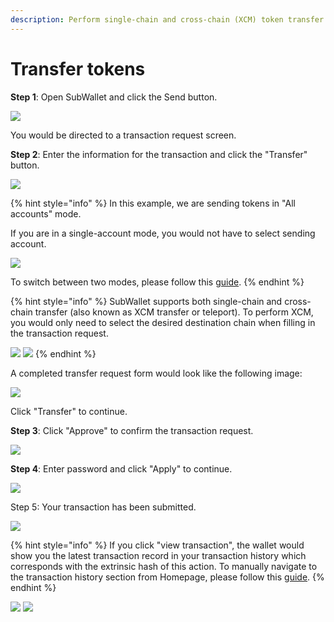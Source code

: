 ```yaml
---
description: Perform single-chain and cross-chain (XCM) token transfer with SubWallet
---
```


# Transfer tokens

**Step 1**: Open SubWallet and click the Send button.

![](<../../.gitbook/assets/image (18) (4).png>)

You would be directed to a transaction request screen.

**Step 2**: Enter the information for the transaction and click the "Transfer" button.&#x20;

![](<../../.gitbook/assets/image (21) (3) (1) (1).png>)

{% hint style="info" %}
In this example, we are sending tokens in "All accounts" mode.&#x20;

If you are in a single-account mode, you would not have to select sending account.&#x20;

![](<../../.gitbook/assets/image (8) (4).png>)

To switch between two modes, please follow this [guide](../account-management/switch-between-accounts-and-change-account-name.md).
{% endhint %}

{% hint style="info" %}
SubWallet supports both single-chain and cross-chain transfer (also known as XCM transfer or teleport). To perform XCM, you would only need to select the desired destination chain when filling in the transaction request.

![](<../../.gitbook/assets/image (16) (3) (1).png>) ![](<../../.gitbook/assets/image (23) (4) (1) (1).png>)
{% endhint %}

A completed transfer request form would look like the following image:

![](<../../.gitbook/assets/image (11) (5) (1).png>)

Click "Transfer" to continue.

**Step 3**: Click "Approve" to confirm the transaction request.

![](<../../.gitbook/assets/image (22) (4) (1) (1).png>)

**Step 4**: Enter password and click "Apply" to continue.

![](<../../.gitbook/assets/image (5) (3) (1).png>)

Step 5: Your transaction has been submitted.&#x20;

![](<../../.gitbook/assets/image (1) (7).png>)

{% hint style="info" %}
If you click "view transaction", the wallet would show you the latest transaction record in your transaction history which corresponds with the extrinsic hash of this action. To manually navigate to the transaction history section from Homepage, please follow this [guide](../view-transaction-history.md).
{% endhint %}



![](<../../.gitbook/assets/image (20) (4) (1) (1).png>) ![](<../../.gitbook/assets/image (15) (4) (1).png>)



